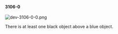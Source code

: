 #### 3106-0
![dev-3106-0-0.png](https://github.com/lil-lab/nlvr/raw/master/nlvr/dev/images/1/dev-3106-0-0.png "dev-3106-0-0.png")

There is at least one black object above a blue object.